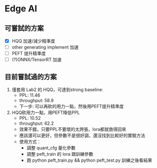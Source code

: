 # Edge AI
## 可嘗試的方案
- [x] HQQ 加速/減少精準度
- [ ] other generating implement 加速
- [ ] PEFT 提升精準度
- [ ] (?)ONNX/TensorRT 加速

## 目前嘗試過的方案
1. 僅套用 Lab2 的 HQQ，可達到strong baseline: 
    - PPL: 11.46
    - throughput: 58.9
    - 下一步: 可以再砍的用力一點，然後用PEFT提升精準度
2. HQQ砍用力一點，用PEFT降低PPL
    - PPL: 10.52
    - throughput: 62.2
    - 效果不錯，只要PPL不要壞的太誇張，lora都就救得回來
    - 應該還可以更好，但參數不是很好調，還沒找到比較好的實驗方法
    - 使用方式：
        - 調整 quant_cfg 量化參數
        - 調整 peft_train 的 lora 跟訓練參數
        - 跑 python peft_train.py && python peft_test.py 訓練之後看結果
